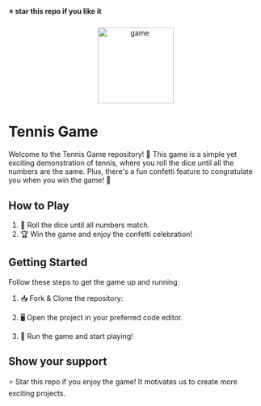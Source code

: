 #### ⭐ star this repo if you like it

<div align="center">
  <img src="https://github.com/kanugurajesh/Tennis-Game/assets/120458029/a465193c-847d-4c3e-a9ab-9f34b7e1e53d" alt="game" width=150 height=150>
</div>

# Tennis Game

Welcome to the Tennis Game repository! 🚀 This game is a simple yet exciting demonstration of tennis, where you roll the dice until all the numbers are the same. Plus, there's a fun confetti feature to congratulate you when you win the game! 🎉

## How to Play

1. 🎲 Roll the dice until all numbers match.
2. 🏆 Win the game and enjoy the confetti celebration!

## Getting Started

Follow these steps to get the game up and running:

1. 📥 Fork & Clone the repository:

2. 🖥️ Open the project in your preferred code editor.

3. 🚀 Run the game and start playing!

## Show your support
⭐ Star this repo if you enjoy the game! It motivates us to create more exciting projects.
